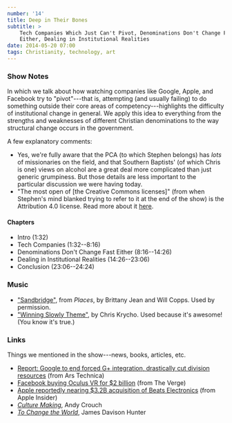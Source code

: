 ```yaml
---
number: '14'
title: Deep in Their Bones
subtitle: >
    Tech Companies Which Just Can't Pivot, Denominations Don't Change Fast
    Either, Dealing in Institutional Realities
date: 2014-05-20 07:00
tags: Christianity, technology, art
---
```


### Show Notes

In which we talk about how watching companies like Google, Apple, and Facebook
try to "pivot"---that is, attempting (and usually failing) to do something
outside their core areas of competency---highlights the difficulty of
institutional change in general. We apply this idea to everything from the
strengths and weaknesses of different Christian denominations to the way
structural change occurs in the government.

A few explanatory comments:

  - Yes, we're fully aware that the PCA (to which Stephen belongs) has *lots* of
    missionaries on the field, and that Southern Baptists' (of which Chris is
    one) views on alcohol are a great deal more complicated than just generic
    grumpiness. But those details are less important to the particular
    discussion we were having today.
  - "The most open of [the Creative Commons licenses]" (from when Stephen's mind
    blanked trying to refer to it at the end of the show) is the Attribution 4.0
    license. Read more about it [here][license].

[license]: //www.winningslowly.org/licenses.html

#### Chapters

  - Intro (1:32)
  - Tech Companies (1:32--8:16)
  - Denominations Don't Change Fast Either (8:16--14:26)
  - Dealing in Institutional Realities (14:26--23:06)
  - Conclusion (23:06--24:24)

### Music

  - ["Sandbridge"](//willcopps.bandcamp.com), from _Places_, by Brittany
    Jean and Will Copps. Used by permission.
  - ["Winning Slowly Theme"](//soundcloud.com/chriskrycho/winning-slowly),
    by Chris Krycho. Used because it's awesome! (You know it's true.)

### Links

Things we mentioned in the show---news, books, articles, etc.

  - [Report: Google to end forced G+ integration, drastically cut division resources](//arstechnica.com/gadgets/2014/04/report-google-to-end-forced-g-integration-drastically-cut-division-resources/) (from Ars Technica)
  - [Facebook buying Oculus VR for $2 billion](//www.theverge.com/2014/3/25/5547456/facebook-buying-oculus-for-2-billion) (from The Verge)
  - [Apple reportedly nearing $3.2B acquisition of Beats Electronics](//appleinsider.com/articles/14/05/08/apple-reportedly-nearing-32-billion-buy-for-beats-electronics) (from Apple Insider)
  - [_Culture Making_](//www.amazon.com/Culture-Making-Recovering-Creative-Calling-ebook/dp/B001IDYIMY/), Andy Crouch
  - [_To Change the World_](//www.amazon.com/Change-World-Tragedy-Possibility-Christianity-ebook/dp/B003TWNDVY/), James Davison Hunter
